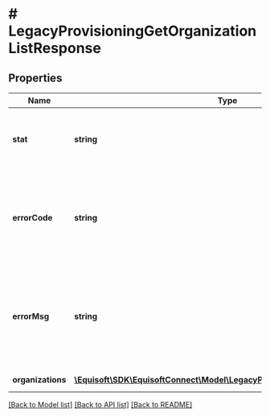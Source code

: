 # # LegacyProvisioningGetOrganizationListResponse

## Properties

Name | Type | Description | Notes
------------ | ------------- | ------------- | -------------
**stat** | **string** | Status of the request that has been made. Can be &#39;ok&#39; or &#39;fail&#39;. | [optional]
**errorCode** | **string** | If the request has failed, this element will contain the error code related to the problem encountered. | [optional]
**errorMsg** | **string** | If the request has failed, this element will contain the error message related to the problem encountered. | [optional]
**organizations** | [**\Equisoft\SDK\EquisoftConnect\Model\LegacyProvisioningOrganizationItem[]**](LegacyProvisioningOrganizationItem.md) | List of organization |

[[Back to Model list]](../../README.md#models) [[Back to API list]](../../README.md#endpoints) [[Back to README]](../../README.md)
